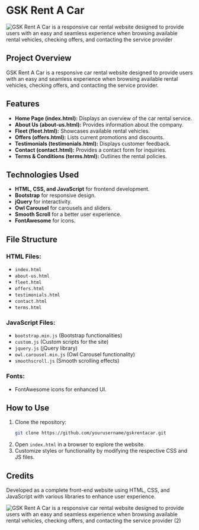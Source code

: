# GSK Rent A Car

![GSK Rent A Car is a responsive car rental website designed to provide users with an easy and seamless experience when browsing available rental vehicles, checking offers, and contacting the service provider](https://github.com/user-attachments/assets/c572e8cb-7c72-4474-94b0-b6d56ba6acd7)

## Project Overview
GSK Rent A Car is a responsive car rental website designed to provide users with an easy and seamless experience when browsing available rental vehicles, checking offers, and contacting the service provider.

## Features
- **Home Page (index.html):** Displays an overview of the car rental service.
- **About Us (about-us.html):** Provides information about the company.
- **Fleet (fleet.html):** Showcases available rental vehicles.
- **Offers (offers.html):** Lists current promotions and discounts.
- **Testimonials (testimonials.html):** Displays customer feedback.
- **Contact (contact.html):** Provides a contact form for inquiries.
- **Terms & Conditions (terms.html):** Outlines the rental policies.

## Technologies Used
- **HTML, CSS, and JavaScript** for frontend development.
- **Bootstrap** for responsive design.
- **jQuery** for interactivity.
- **Owl Carousel** for carousels and sliders.
- **Smooth Scroll** for a better user experience.
- **FontAwesome** for icons.

## File Structure
### HTML Files:
- `index.html`
- `about-us.html`
- `fleet.html`
- `offers.html`
- `testimonials.html`
- `contact.html`
- `terms.html`

### JavaScript Files:
- `bootstrap.min.js` (Bootstrap functionalities)
- `custom.js` (Custom scripts for the site)
- `jquery.js` (jQuery library)
- `owl.carousel.min.js` (Owl Carousel functionality)
- `smoothscroll.js` (Smooth scrolling effects)

### Fonts:
- FontAwesome icons for enhanced UI.

## How to Use
1. Clone the repository:
   ```sh
   git clone https://github.com/yourusername/gskrentacar.git
   ```
2. Open `index.html` in a browser to explore the website.
3. Customize styles or functionality by modifying the respective CSS and JS files.

## Credits
Developed as a complete front-end website using HTML, CSS, and JavaScript with various libraries to enhance user experience.

![GSK Rent A Car is a responsive car rental website designed to provide users with an easy and seamless experience when browsing available rental vehicles, checking offers, and contacting the service provider  (2)](https://github.com/user-attachments/assets/7aa41532-f5f6-415f-9e3a-b79ecb8badea)

